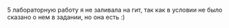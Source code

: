 5 лабораторную работу я не заливала на гит, так как в условии не было сказано о нем в задании, но она есть :)
